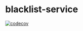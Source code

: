 # blacklist-service

[![codecov](https://codecov.io/github/Xer0-PT/blacklist-service/branch/main/graph/badge.svg?token=7PQAMLN6I4)](https://codecov.io/github/Xer0-PT/blacklist-service)
